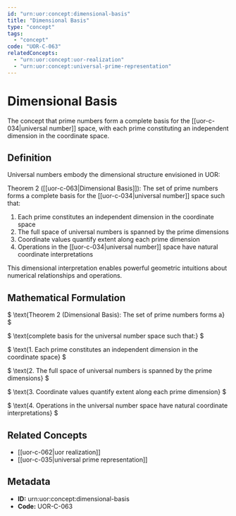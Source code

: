 ```yaml
---
id: "urn:uor:concept:dimensional-basis"
title: "Dimensional Basis"
type: "concept"
tags:
  - "concept"
code: "UOR-C-063"
relatedConcepts:
  - "urn:uor:concept:uor-realization"
  - "urn:uor:concept:universal-prime-representation"
---
```


# Dimensional Basis

The concept that prime numbers form a complete basis for the [[uor-c-034|universal number]] space, with each prime constituting an independent dimension in the coordinate space.

## Definition

Universal numbers embody the dimensional structure envisioned in UOR:

Theorem 2 ([[uor-c-063|Dimensional Basis]]): The set of prime numbers forms a complete basis for the [[uor-c-034|universal number]] space such that:

1. Each prime constitutes an independent dimension in the coordinate space
2. The full space of universal numbers is spanned by the prime dimensions
3. Coordinate values quantify extent along each prime dimension
4. Operations in the [[uor-c-034|universal number]] space have natural coordinate interpretations

This dimensional interpretation enables powerful geometric intuitions about numerical relationships and operations.

## Mathematical Formulation

$
\text{Theorem 2 (Dimensional Basis): The set of prime numbers forms a}
$

$
\text{complete basis for the universal number space such that:}
$

$
\text{1. Each prime constitutes an independent dimension in the coordinate space}
$

$
\text{2. The full space of universal numbers is spanned by the prime dimensions}
$

$
\text{3. Coordinate values quantify extent along each prime dimension}
$

$
\text{4. Operations in the universal number space have natural coordinate interpretations}
$

## Related Concepts

- [[uor-c-062|uor realization]]
- [[uor-c-035|universal prime representation]]

## Metadata

- **ID:** urn:uor:concept:dimensional-basis
- **Code:** UOR-C-063

